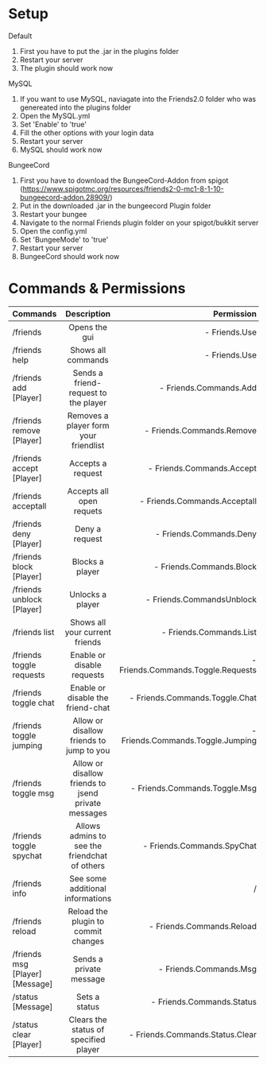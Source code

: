 # Setup

Default

1. First you have to put the .jar in the plugins folder
2. Restart your server
3. The plugin should work now

MySQL

1. If you want to use MySQL, naviagate into the Friends2.0 folder who was genereated into the plugins folder
2. Open the MySQL.yml
3. Set 'Enable' to 'true'
4. Fill the other options with your login data
5. Restart your server
4. MySQL should work now

BungeeCord

1. First you have to download the BungeeCord-Addon from spigot (https://www.spigotmc.org/resources/friends2-0-mc1-8-1-10-bungeecord-addon.28909/)
2. Put in the downloaded .jar in the bungeecord Plugin folder
3. Restart your bungee
4. Navigate to the normal Friends plugin folder on your spigot/bukkit server
5. Open the config.yml
6. Set 'BungeeMode' to 'true'
7. Restart your server
8. BungeeCord should work now

# Commands & Permissions

| Commands      | Description   | Permission  |
| ------------- |:-------------:| -----:|
| /friends | Opens the gui | - Friends.Use|
| /friends help     | Shows all commands | - Friends.Use |
| /friends add [Player]      | Sends a friend-request to the player | - Friends.Commands.Add |
| /friends remove [Player] | Removes a player form your friendlist  | - Friends.Commands.Remove |
| /friends accept [Player] | Accepts a request  | - Friends.Commands.Accept |
| /friends acceptall | Accepts all open requets | - Friends.Commands.Acceptall
| /friends deny [Player] | Deny a request  | - Friends.Commands.Deny |
| /friends block [Player] | Blocks a player  | - Friends.Commands.Block |
| /friends unblock [Player] | Unlocks a player  | - Friends.CommandsUnblock |
| /friends list | Shows all your current friends  | - Friends.Commands.List |
| /friends toggle requests | Enable or disable requests  | - Friends.Commands.Toggle.Requests |
| /friends toggle chat | Enable or disable the friend-chat  | - Friends.Commands.Toggle.Chat |
| /friends toggle jumping | Allow or disallow friends to jump to you  | - Friends.Commands.Toggle.Jumping |
| /friends toggle msg | Allow or disallow friends to jsend private messages  | - Friends.Commands.Toggle.Msg |
| /friends toggle spychat | Allows admins to see the friendchat of others | - Friends.Commands.SpyChat |
| /friends info | See some additional informations  | / |
| /friends reload | Reload the plugin to commit changes | - Friends.Commands.Reload |
| /friends msg [Player] [Message] | Sends a private message | - Friends.Commands.Msg
| /status [Message] | Sets a status | - Friends.Commands.Status |
| /status clear [Player] | Clears the status of specified player | - Friends.Commands.Status.Clear |
